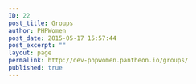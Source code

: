 ```yaml
---
ID: 22
post_title: Groups
author: PHPWomen
post_date: 2015-05-17 15:57:44
post_excerpt: ""
layout: page
permalink: http://dev-phpwomen.pantheon.io/groups/
published: true
---
```

